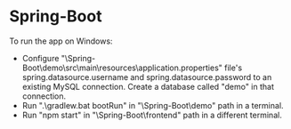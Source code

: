 # Spring-Boot

To run the app on Windows:
* Configure "\Spring-Boot\demo\src\main\resources\application.properties" file's spring.datasource.username and spring.datasource.password to an existing MySQL connection. Create a database called "demo" in that connection.
* Run ".\gradlew.bat bootRun" in "\Spring-Boot\demo" path in a terminal.
* Run "npm start" in "\Spring-Boot\frontend" path in a different terminal.
